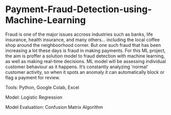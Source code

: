# Payment-Fraud-Detection-using-Machine-Learning

Fraud is one of the major issues accross industries such as banks, life insurance, health insurance, and many others... including the local coffee shop around the neighboorhood corner. But one such fraud that has been increasing a lot these days is fraud in making payments. For this ML project, the aim is proffer a solution model to fraud detection with machine learning, as well as making real-time decisions. ML model will be assessing individual customer behaviour as it happens. It’s constantly analyzing ‘normal’ customer activity, so when it spots an anomaly it can automatically block or flag a payment for review.

Tools: Python, Google Colab, Excel

Model: Logistic Regression

Model Evaluatiion:  Confusion Matrix Algorithm

